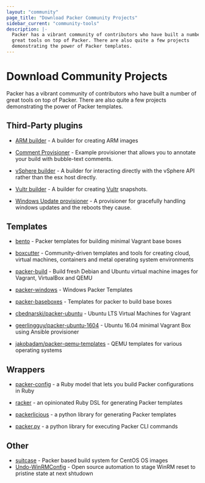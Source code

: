 ```yaml
---
layout: "community"
page_title: "Download Packer Community Projects"
sidebar_current: "community-tools"
description: |-
  Packer has a vibrant community of contributors who have built a number of
  great tools on top of Packer. There are also quite a few projects
  demonstrating the power of Packer templates.
---
```


# Download Community Projects

Packer has a vibrant community of contributors who have built a number of great
tools on top of Packer. There are also quite a few projects demonstrating the
power of Packer templates.

## Third-Party plugins

- [ARM builder](https://github.com/solo-io/packer-builder-arm-image) - A builder
  for creating ARM images

- [Comment Provisioner](https://github.com/SwampDragons/packer-provisioner-comment) -
  Example provisioner that allows you to annotate your build with bubble-text
  comments.

- [vSphere builder](https://github.com/jetbrains-infra/packer-builder-vsphere) -
  A builder for interacting directly with the vSphere API rather than the esx
  host directly.

- [Vultr builder](https://github.com/vultr/packer-builder-vultr) - A builder
  for creating [Vultr](https://www.vultr.com/) snapshots.

- [Windows Update provisioner](https://github.com/rgl/packer-provisioner-windows-update) -
  A provisioner for gracefully handling windows updates and the reboots they
  cause.

## Templates

- [bento](https://github.com/chef/bento) - Packer templates for building minimal
  Vagrant base boxes

- [boxcutter](https://github.com/boxcutter) - Community-driven templates and
  tools for creating cloud, virtual machines, containers and metal operating
  system environments

- [packer-build](https://github.com/tylert/packer-build) - Build fresh Debian
  and Ubuntu virtual machine images for Vagrant, VirtualBox and QEMU

- [packer-windows](https://github.com/joefitzgerald/packer-windows) - Windows
  Packer Templates

- [packer-baseboxes](https://github.com/taliesins/packer-baseboxes) - Templates
  for packer to build base boxes

- [cbednarski/packer-ubuntu](https://github.com/cbednarski/packer-ubuntu) -
  Ubuntu LTS Virtual Machines for Vagrant

* [geerlingguy/packer-ubuntu-1604](https://github.com/geerlingguy/packer-ubuntu-1604)
  \- Ubuntu 16.04 minimal Vagrant Box using Ansible provisioner

* [jakobadam/packer-qemu-templates](https://github.com/jakobadam/packer-qemu-templates)
  \- QEMU templates for various operating systems

## Wrappers

- [packer-config](https://github.com/ianchesal/packer-config) - a Ruby model that lets you build Packer configurations in Ruby

- [racker](https://github.com/aspring/racker) - an opinionated Ruby DSL for generating Packer templates

- [packerlicious](https://github.com/mayn/packerlicious) - a python library for generating Packer templates

- [packer.py](https://github.com/mayn/packer.py) - a python library for executing Packer CLI commands

## Other

- [suitcase](https://github.com/tmclaugh/suitcase) - Packer based build system for CentOS OS images
- [Undo-WinRMConfig](https://cloudywindows.io/post/winrm-for-provisioning-close-the-door-on-the-way-out-eh/) - Open source automation to stage WinRM reset to pristine state at next shtudown
